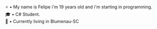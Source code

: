 
:star: •  My name is Felipe i'm 19 years old and i'm starting in programming.<br>
🎓  •  C# Student. <br>
:european_castle:  • Currently living in Blumenau-SC<br>

